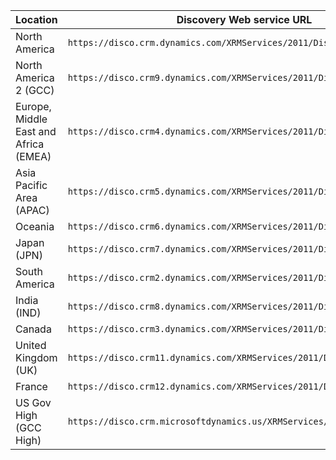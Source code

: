 |Location|Discovery Web service URL|
|--------------|-------------------------------| 
|North America|`https://disco.crm.dynamics.com/XRMServices/2011/Discovery.svc`|
|North America 2 (GCC)|`https://disco.crm9.dynamics.com/XRMServices/2011/Discovery.svc`|
|Europe, Middle East and Africa (EMEA)|`https://disco.crm4.dynamics.com/XRMServices/2011/Discovery.svc`|
|Asia Pacific Area (APAC)|`https://disco.crm5.dynamics.com/XRMServices/2011/Discovery.svc`|
|Oceania|`https://disco.crm6.dynamics.com/XRMServices/2011/Discovery.svc`|
|Japan (JPN)|`https://disco.crm7.dynamics.com/XRMServices/2011/Discovery.svc`|
|South America|`https://disco.crm2.dynamics.com/XRMServices/2011/Discovery.svc`|
|India (IND)|`https://disco.crm8.dynamics.com/XRMServices/2011/Discovery.svc`|
|Canada|`https://disco.crm3.dynamics.com/XRMServices/2011/Discovery.svc`|
|United Kingdom (UK)|`https://disco.crm11.dynamics.com/XRMServices/2011/Discovery.svc`|
|France|`https://disco.crm12.dynamics.com/XRMServices/2011/Discovery.svc`|
|US Gov High (GCC High)|`https://disco.crm.microsoftdynamics.us/XRMServices/2011/Discovery.svc`|